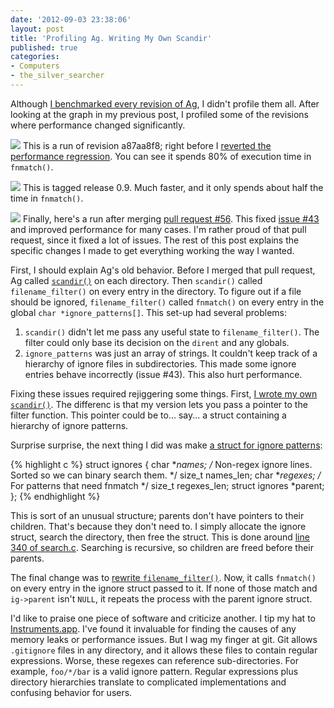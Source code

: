 ```yaml
---
date: '2012-09-03 23:38:06'
layout: post
title: 'Profiling Ag. Writing My Own Scandir'
published: true
categories:
- Computers
- the_silver_searcher
---
```


Although [I benchmarked every revision of Ag](/2012/08/25/the-silver-searcher-benchmarking-revisions/), I didn't profile them all. After looking at the graph in my previous post, I profiled some of the revisions where performance changed significantly.


[![](/images/ag_profile_a87aa8f822d9029243423ef0725ec03ca347141b.png)](/images/ag_profile_a87aa8f822d9029243423ef0725ec03ca347141b.png)
This is a run of revision a87aa8f8; right before I [reverted the performance regression](https://github.com/ggreer/the_silver_searcher/commit/e344ca087099431c1bcf733b3ae28316f6932683). You can see it spends 80% of execution time in `fnmatch()`.


[![](/images/ag_profile_0.9.png)](/images/ag_profile_0.9.png)
This is tagged release 0.9. Much faster, and it only spends about half the time in `fnmatch()`.


[![](/images/ag_profile_ag_scandir.png)](/images/ag_profile_ag_scandir.png)
Finally, here's a run after merging [pull request #56](https://github.com/ggreer/the_silver_searcher/pull/56). This fixed [issue #43](https://github.com/ggreer/the_silver_searcher/issues/43) and improved performance for many cases. I'm rather proud of that pull request, since it fixed a lot of issues. The rest of this post explains the specific changes I made to get everything working the way I wanted.

First, I should explain Ag's old behavior. Before I merged that pull request, Ag called [`scandir()`](https://developer.apple.com/library/mac/documentation/Darwin/Reference/ManPages/man3/scandir.3.html) on each directory. Then `scandir()` called `filename_filter()` on every entry in the directory. To figure out if a file should be ignored, `filename_filter()` called `fnmatch()` on every entry in the global `char *ignore_patterns[]`. This set-up had several problems:

1. `scandir()` didn't let me pass any useful state to `filename_filter()`. The filter could only base its decision on the `dirent` and any globals.
1. `ignore_patterns` was just an array of strings. It couldn't keep track of a hierarchy of ignore files in subdirectories. This made some ignore entries behave incorrectly (issue #43). This also hurt performance.

Fixing these issues required rejiggering some things. First, [I wrote my own `scandir()`](https://github.com/ggreer/the_silver_searcher/blob/3deff34b45fa7e41bb9d7219029d8126c201bda5/src/scandir.c#L7). The differenc is that my version lets you pass a pointer to the filter function. This pointer could be to... say... a struct containing a hierarchy of ignore patterns.

Surprise surprise, the next thing I did was make [a struct for ignore patterns](https://github.com/ggreer/the_silver_searcher/blob/3deff34b45fa7e41bb9d7219029d8126c201bda5/src/ignore.h#L11):

{% highlight c %}
struct ignores {
    char **names; /* Non-regex ignore lines. Sorted so we can binary search them. */
    size_t names_len;
    char **regexes; /* For patterns that need fnmatch */
    size_t regexes_len;
    struct ignores *parent;
};
{% endhighlight %}

This is sort of an unusual structure; parents don't have pointers to their children. That's because they don't need to. I simply allocate the ignore struct, search the directory, then free the struct. This is done around [line 340 of search.c](https://github.com/ggreer/the_silver_searcher/blob/3deff34b45fa7e41bb9d7219029d8126c201bda5/src/search.c#L341). Searching is recursive, so children are freed before their parents.

The final change was to [rewrite `filename_filter()`](https://github.com/ggreer/the_silver_searcher/blob/3deff34b45fa7e41bb9d7219029d8126c201bda5/src/ignore.c#L204). Now, it calls `fnmatch()` on every entry in the ignore struct passed to it. If none of those match and `ig->parent` isn't `NULL`, it repeats the process with the parent ignore struct.



I'd like to praise one piece of software and criticize another. I tip my hat to [Instruments.app](http://developer.apple.com/documentation/DeveloperTools/Conceptual/InstrumentsUserGuide/Introduction/Introduction.html). I've found it invaluable for finding the causes of any memory leaks or performance issues. But I wag my finger at git. Git allows `.gitignore` files in any directory, and it allows these files to contain regular expressions. Worse, these regexes can reference sub-directories. For example, `foo/*/bar` is a valid ignore pattern. Regular expressions plus directory hierarchies translate to complicated implementations and confusing behavior for users.

